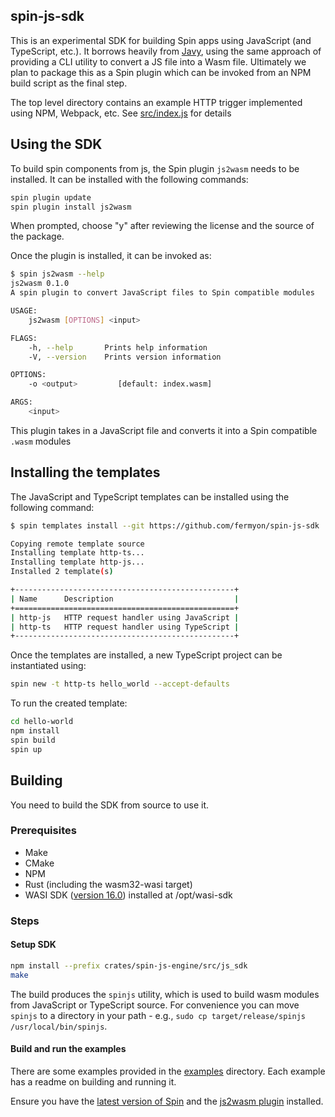 ## spin-js-sdk

This is an experimental SDK for building Spin apps using JavaScript (and TypeScript, etc.).  It borrows heavily from [Javy](https://github.com/Shopify/javy), using the same approach of providing a CLI utility to convert a JS file into a Wasm file.  Ultimately we plan to package this as a Spin plugin which can be invoked from an NPM build script as the final step.

The top level directory contains an example HTTP trigger implemented using NPM, Webpack, etc.  See [src/index.js](src/index.js) for details

## Using the SDK

To build spin components from js, the Spin plugin `js2wasm` needs to be installed. It can be installed with the following commands:

```bash
spin plugin update
spin plugin install js2wasm
```

When prompted, choose "y" after reviewing the license and the source of the package.

Once the plugin is installed, it can be invoked as:

```bash
$ spin js2wasm --help
js2wasm 0.1.0
A spin plugin to convert JavaScript files to Spin compatible modules

USAGE:
    js2wasm [OPTIONS] <input>

FLAGS:
    -h, --help       Prints help information
    -V, --version    Prints version information

OPTIONS:
    -o <output>         [default: index.wasm]

ARGS:
    <input>
```

This plugin takes in a JavaScript file and converts it into a Spin compatible `.wasm` modules

## Installing the templates

The JavaScript and TypeScript templates can be installed using the following command:

```bash
$ spin templates install --git https://github.com/fermyon/spin-js-sdk

Copying remote template source
Installing template http-ts...
Installing template http-js...
Installed 2 template(s)

+-------------------------------------------------+
| Name      Description                           |
+=================================================+
| http-js   HTTP request handler using JavaScript |
| http-ts   HTTP request handler using TypeScript |
+-------------------------------------------------+
```

Once the templates are installed, a new TypeScript project can be instantiated using:

```bash
spin new -t http-ts hello_world --accept-defaults
```

To run the created template:

```bash
cd hello-world
npm install
spin build
spin up
```

## Building

You need to build the SDK from source to use it.

### Prerequisites

- Make
- CMake
- NPM
- Rust (including the wasm32-wasi target)
- WASI SDK ([version 16.0](https://github.com/WebAssembly/wasi-sdk/releases/tag/wasi-sdk-16)) installed at /opt/wasi-sdk

### Steps

#### Setup SDK
```bash
npm install --prefix crates/spin-js-engine/src/js_sdk
make
```

The build produces the `spinjs` utility, which is used to build wasm modules from JavaScript or TypeScript source. For convenience you can move `spinjs` to a directory in your path - e.g., `sudo cp target/release/spinjs /usr/local/bin/spinjs`.

#### Build and run the examples

There are some examples provided in the [examples](./examples/) directory. Each example has a readme on building and running it.

Ensure you have the [latest version of Spin](https://developer.fermyon.com/spin/install) and the [js2wasm plugin](#using-the-sdk) installed.
